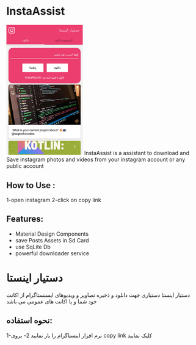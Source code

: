 # InstaAssist
<img src="https://github.com/aghamiri98/InstaAssist/blob/master/images/shot01.jpg" width="200">
InstaAssist is a assistant to download and Save instagram photos and videos from your instagram account or any public account

## How to Use :
1-open instagram
2-click on copy link

Features:
--------
* Material Design Components
* save Posts Assets in Sd Card
* use SqLite Db
* powerful downloader service


# دستیار اینستا
دستیار اینستا دستیاری جهت دانلود و ذخیره تصاویر و ویدیوهای ایسنستاگرام از اکانت خود شما و یا اکانت های عمومی می باشد

## نحوه استفاده:
1-نرم افزار اینستاگرام را باز نمایید
2- بروی copy link کلیک نمایید






